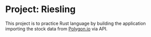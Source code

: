 # Project: Riesling
This project is to practice Rust language by building the application importing the stock data from [Polygon.io](https://polygon.io/) via API.
